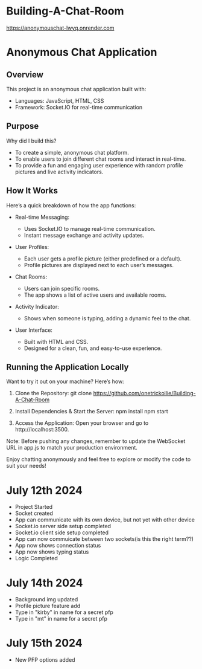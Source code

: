 # Building-A-Chat-Room
https://anonymouschat-lwyq.onrender.com

Anonymous Chat Application
==========================

Overview
--------
This project is an anonymous chat application built with:

- Languages: JavaScript, HTML, CSS
- Framework: Socket.IO for real-time communication

Purpose
-------
Why did I build this?

- To create a simple, anonymous chat platform.
- To enable users to join different chat rooms and interact in real-time.
- To provide a fun and engaging user experience with random profile pictures and live activity indicators.

How It Works
------------
Here’s a quick breakdown of how the app functions:

- Real-time Messaging:
  - Uses Socket.IO to manage real-time communication.
  - Instant message exchange and activity updates.

- User Profiles:
  - Each user gets a profile picture (either predefined or a default).
  - Profile pictures are displayed next to each user’s messages.

- Chat Rooms:
  - Users can join specific rooms.
  - The app shows a list of active users and available rooms.

- Activity Indicator:
  - Shows when someone is typing, adding a dynamic feel to the chat.

- User Interface:
  - Built with HTML and CSS.
  - Designed for a clean, fun, and easy-to-use experience.


Running the Application Locally
-------------------------------
Want to try it out on your machine? Here’s how:

1. Clone the Repository:
   git clone https://github.com/onetrickollie/Building-A-Chat-Room

2. Install Dependencies & Start the Server:
   npm install
   npm start

3. Access the Application:
   Open your browser and go to http://localhost:3500.

Note: Before pushing any changes, remember to update the WebSocket URL in app.js to match your production environment.

Enjoy chatting anonymously and feel free to explore or modify the code to suit your needs!


# July 12th 2024
- Project Started
- Socket created
- App can communicate with its own device, but not yet with other device
- Socket.io server side setup completed
- Socket.io client side setup completed
- App can now commuicate between two sockets(is this the right term??)
- App now shows connection status
- App now shows typing status
- Logic Completed

# July 14th 2024
- Background img updated
- Profile picture feature add
- Type in "kirby" in name for a secret pfp
- Type in "mt" in name for a secret pfp
  
# July 15th 2024
- New PFP options added  







